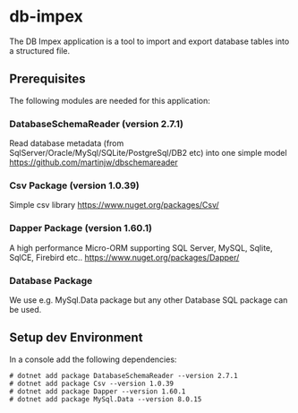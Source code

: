 # db-impex
The DB Impex application is a tool to import and export database tables into a structured file.


## Prerequisites
The following modules are needed for this application:

### DatabaseSchemaReader (version 2.7.1)
Read database metadata (from SqlServer/Oracle/MySql/SQLite/PostgreSql/DB2 etc) into one simple model
https://github.com/martinjw/dbschemareader

### Csv Package (version 1.0.39)
Simple csv library
https://www.nuget.org/packages/Csv/

### Dapper Package (version 1.60.1)
A high performance Micro-ORM supporting SQL Server, MySQL, Sqlite, SqlCE, Firebird etc..
https://www.nuget.org/packages/Dapper/


### Database Package
We use e.g. MySql.Data package but any other Database SQL package can be used.


## Setup dev Environment 
In a console add the following dependencies:
```
# dotnet add package DatabaseSchemaReader --version 2.7.1
# dotnet add package Csv --version 1.0.39
# dotnet add package Dapper --version 1.60.1
# dotnet add package MySql.Data --version 8.0.15
```